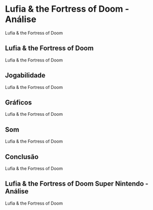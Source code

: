 ---
---

# Lufia & the Fortress of Doom - Análise

Lufia & the Fortress of Doom

## Lufia & the Fortress of Doom

Lufia & the Fortress of Doom

## Jogabilidade

Lufia & the Fortress of Doom

## Gráficos

Lufia & the Fortress of Doom

## Som

Lufia & the Fortress of Doom

## Conclusão

Lufia & the Fortress of Doom

## Lufia & the Fortress of Doom Super Nintendo - Análise

Lufia & the Fortress of Doom
